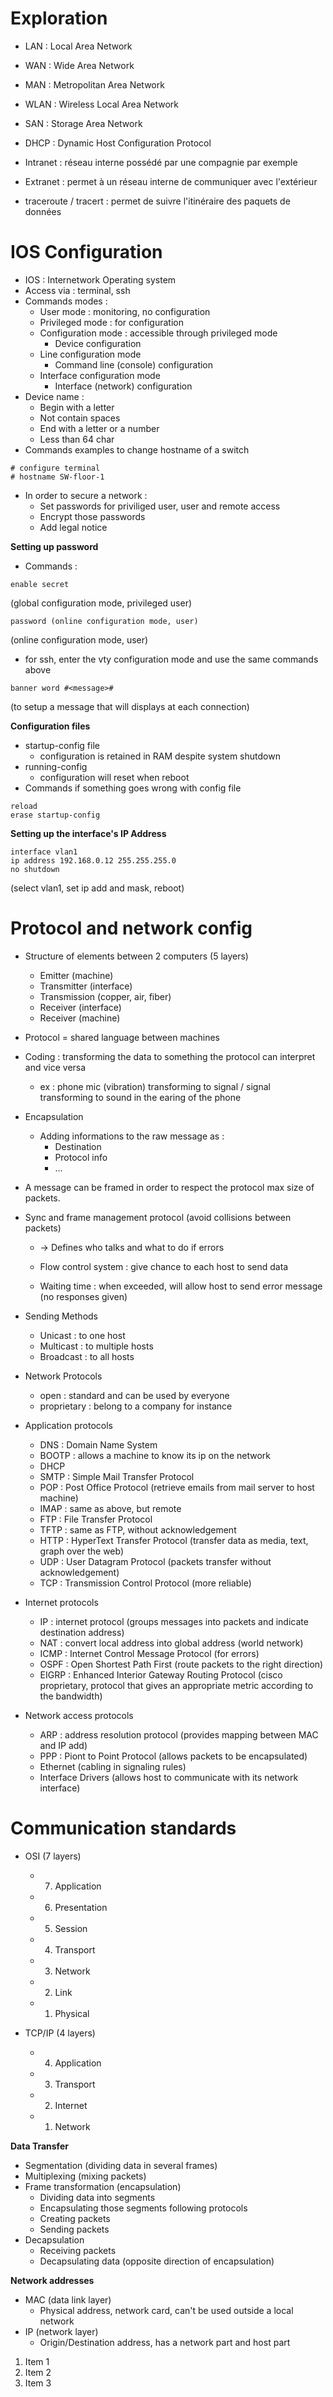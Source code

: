 # Exploration

- LAN : Local Area Network
- WAN : Wide Area Network
- MAN : Metropolitan Area Network
- WLAN : Wireless Local Area Network
- SAN : Storage Area Network
- DHCP : Dynamic Host Configuration Protocol

- Intranet : réseau interne possédé par une compagnie par exemple
- Extranet : permet à un réseau interne de communiquer avec l'extérieur

- traceroute / tracert : permet de suivre l'itinéraire des paquets de données

# IOS Configuration

- IOS : Internetwork Operating system
- Access via : terminal, ssh
- Commands modes :
	- User mode : monitoring, no configuration
	- Privileged mode : for configuration
	- Configuration mode : accessible through privileged mode
		- Device configuration
	- Line configuration mode
		- Command line (console) configuration
	- Interface configuration mode
		- Interface (network) configuration
- Device name :
	- Begin with a letter
	- Not contain spaces
	- End with a letter or a number
	- Less than 64 char
- Commands examples to change hostname of a switch
```
# configure terminal
# hostname SW-floor-1
```
- In order to secure a network :
	- Set passwords for priviliged user, user and remote access
	- Encrypt those passwords
	- Add legal notice


**Setting up password**

- Commands :
``` 
enable secret
```
(global configuration mode, privileged user)
``` 
password (online configuration mode, user)
```
(online configuration mode, user)

- for ssh, enter the vty configuration mode and use the same commands above
``` 
banner word #<message>#
```
(to setup a message that will displays at each connection)


**Configuration files**

- startup-config file
	- configuration is retained in RAM despite system shutdown
- running-config
	- configuration will reset when reboot
- Commands if something goes wrong with config file
``` 
reload
erase startup-config
```

**Setting up the interface's IP Address**

```
interface vlan1
ip address 192.168.0.12 255.255.255.0
no shutdown
```
(select vlan1, set ip add and mask, reboot)


# Protocol and network config

- Structure of elements between 2 computers (5 layers)
	- Emitter (machine)
	- Transmitter (interface)
	- Transmission (copper, air, fiber)
	- Receiver (interface)
	- Receiver (machine)

- Protocol = shared language between machines

- Coding : transforming the data to something the protocol can interpret and vice versa
	- ex : phone mic (vibration) transforming to signal / signal transforming to sound in the earing of the phone

- Encapsulation
	- Adding informations to the raw message as :
		- Destination
		- Protocol info
		- ...

- A message can be framed in order to respect the protocol max size of packets.

- Sync and frame management protocol (avoid collisions between packets)
	- -> Defines who talks and what to do if errors
	
	- Flow control system : give chance to each host to send data
	- Waiting time : when exceeded, will allow host to send error message (no responses given)

- Sending Methods
	- Unicast : to one host
	- Multicast : to multiple hosts
	- Broadcast : to all hosts

- Network Protocols
	- open : standard and can be used by everyone
	- proprietary : belong to a company for instance

- Application protocols
	- DNS : Domain Name System
	- BOOTP : allows a machine to know its ip on the network
	- DHCP
	- SMTP : Simple Mail Transfer Protocol
	- POP : Post Office Protocol (retrieve emails from mail server to host machine)
	- IMAP : same as above, but remote
	- FTP : File Transfer Protocol
	- TFTP : same as FTP, without acknowledgement
	- HTTP : HyperText Transfer Protocol (transfer data as media, text, graph over the web)
	- UDP : User Datagram Protocol (packets transfer without acknowledgement)
	- TCP : Transmission Control Protocol (more reliable)

- Internet protocols
	- IP : internet protocol (groups messages into packets and indicate destination address)
	- NAT : convert local address into global address (world network)
	- ICMP : Internet Control Message Protocol (for errors)
	- OSPF : Open Shortest Path First (route packets to the right direction)
	- EIGRP : Enhanced Interior Gateway Routing Protocol (cisco proprietary, protocol that gives an appropriate metric according to the bandwidth)

- Network access protocols
	- ARP : address resolution protocol (provides mapping between MAC and IP add)
	- PPP : Piont to Point Protocol (allows packets to be encapsulated)
	- Ethernet (cabling in signaling rules)
	- Interface Drivers (allows host to communicate with its network interface)

# Communication standards

- OSI (7 layers)
	- 7) Application
	- 6) Presentation
	- 5) Session
	- 4) Transport
	- 3) Network
	- 2) Link
	- 1) Physical

- TCP/IP (4 layers)
	- 4) Application
	- 3) Transport
	- 2) Internet
	- 1) Network

**Data Transfer**

- Segmentation (dividing data in several frames)
- Multiplexing (mixing packets)
- Frame transformation (encapsulation)
	- Dividing data into segments
	- Encapsulating those segments following protocols
	- Creating packets
	- Sending packets
- Decapsulation
	- Receiving packets
	- Decapsulating data (opposite direction of encapsulation)

**Network addresses**

- MAC (data link layer)
	- Physical address, network card, can't be used outside a local network
- IP (network layer)
	- Origin/Destination address, has a network part and host part

1. Item 1
2. Item 2
3. Item 3



